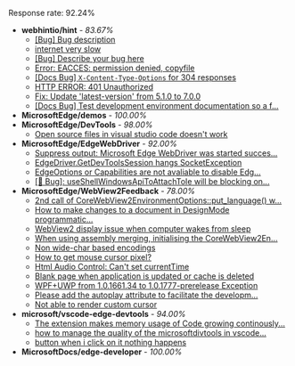 Response rate: 92.24%

* **webhintio/hint** - _83.67%_
  * [[Bug] Bug description](https://github.com/webhintio/hint/issues/5517)
  * [internet very slow](https://github.com/webhintio/hint/issues/5516)
  * [[Bug] Describe your bug here](https://github.com/webhintio/hint/issues/5509)
  * [Error: EACCES: permission denied, copyfile](https://github.com/webhintio/hint/issues/5432)
  * [[Docs Bug] `X-Content-Type-Options` for 304 responses](https://github.com/webhintio/hint/issues/5417)
  * [HTTP ERROR: 401 Unauthorized](https://github.com/webhintio/hint/issues/5362)
  * [Fix: Update 'latest-version' from 5.1.0 to 7.0.0](https://github.com/webhintio/hint/pull/5471)
  * [[Docs Bug] Test development environment documentation so a f...](https://github.com/webhintio/hint/issues/5404)
* **MicrosoftEdge/demos** - _100.00%_
* **MicrosoftEdge/DevTools** - _98.00%_
  * [Open source files in visual studio code doesn't work](https://github.com/MicrosoftEdge/DevTools/issues/143)
* **MicrosoftEdge/EdgeWebDriver** - _92.00%_
  * [Suppress output: Microsoft Edge WebDriver was started succes...](https://github.com/MicrosoftEdge/EdgeWebDriver/issues/82)
  * [EdgeDriver.GetDevToolsSession hangs SocketException](https://github.com/MicrosoftEdge/EdgeWebDriver/issues/65)
  * [EdgeOptions or Capabilities are not avaliable to disable Edg...](https://github.com/MicrosoftEdge/EdgeWebDriver/issues/61)
  * [[🐛 Bug]: useShellWindowsApiToAttachToIe will be blocking on...](https://github.com/MicrosoftEdge/EdgeWebDriver/issues/34)
* **MicrosoftEdge/WebView2Feedback** - _78.00%_
  * [2nd call of CoreWebView2EnvironmentOptions::put_language() w...](https://github.com/MicrosoftEdge/WebView2Feedback/issues/3431)
  * [How to make changes to a document in DesignMode programmatic...](https://github.com/MicrosoftEdge/WebView2Feedback/issues/3430)
  * [WebView2 display issue when computer wakes from sleep](https://github.com/MicrosoftEdge/WebView2Feedback/issues/3429)
  * [When using assembly merging, initialising the CoreWebView2En...](https://github.com/MicrosoftEdge/WebView2Feedback/issues/3428)
  * [Non wide-char based encodings](https://github.com/MicrosoftEdge/WebView2Feedback/issues/3423)
  * [How to get mouse cursor pixel?](https://github.com/MicrosoftEdge/WebView2Feedback/issues/3415)
  * [Html Audio Control: Can't set currentTime](https://github.com/MicrosoftEdge/WebView2Feedback/issues/3422)
  * [Blank page when application is updated or cache is deleted](https://github.com/MicrosoftEdge/WebView2Feedback/issues/3412)
  * [WPF+UWP from 1.0.1661.34 to 1.0.1777-prerelease  Exception](https://github.com/MicrosoftEdge/WebView2Feedback/issues/3405)
  * [Please add the autoplay attribute to facilitate the developm...](https://github.com/MicrosoftEdge/WebView2Feedback/issues/3403)
  * [Not able to render custom cursor](https://github.com/MicrosoftEdge/WebView2Feedback/issues/3388)
* **microsoft/vscode-edge-devtools** - _94.00%_
  * [The extension makes memory usage of Code growing continously...](https://github.com/microsoft/vscode-edge-devtools/issues/1470)
  * [how to manage the quality of the microsoftdivtools in vscode...](https://github.com/microsoft/vscode-edge-devtools/issues/1469)
  * [button when i click on it nothing happens ](https://github.com/microsoft/vscode-edge-devtools/issues/1468)
* **MicrosoftDocs/edge-developer** - _100.00%_